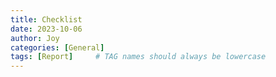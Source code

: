 ```yaml
---
title: Checklist
date: 2023-10-06
author: Joy
categories: [General]
tags: [Report]     # TAG names should always be lowercase
---
```


